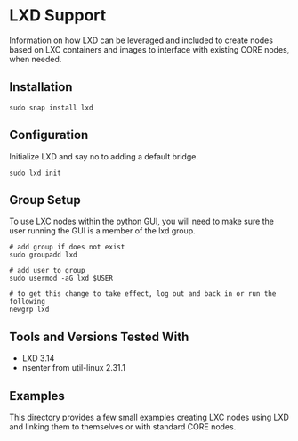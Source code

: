 # LXD Support

Information on how LXD can be leveraged and included to create
nodes based on LXC containers and images to interface with
existing CORE nodes, when needed.

## Installation

```shell
sudo snap install lxd
```

## Configuration

Initialize LXD and say no to adding a default bridge.

```shell
sudo lxd init
```

## Group Setup

To use LXC nodes within the python GUI, you will need to make sure the user running the GUI is a member of the
lxd group.

```shell
# add group if does not exist
sudo groupadd lxd

# add user to group
sudo usermod -aG lxd $USER

# to get this change to take effect, log out and back in or run the following
newgrp lxd
```

## Tools and Versions Tested With

* LXD 3.14
* nsenter from util-linux 2.31.1

## Examples

This directory provides a few small examples creating LXC nodes
using LXD and linking them to themselves or with standard CORE nodes.
